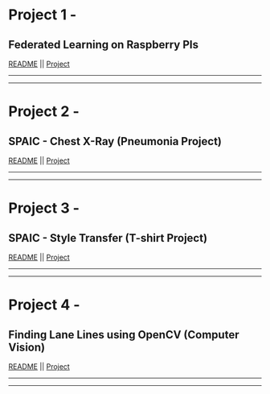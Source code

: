 # Project 1 - 
## Federated Learning on Raspberry PIs
[README](https://github.com/shashigharti/federated-learning-on-raspberry-pi/blob/master/README.md) ||
[Project](https://github.com/shashigharti/federated-learning-on-raspberry-pi)

<hr><hr>

# Project 2 -
## SPAIC - Chest X-Ray (Pneumonia Project)
[README](https://github.com/VAIBHAVPATEL97/SPAIC-Pneumonia-Project/blob/master/README.md) ||
[Project](https://github.com/VAIBHAVPATEL97/SPAIC-Pneumonia-Project)

<hr><hr>

# Project 3 - 
## SPAIC - Style Transfer (T-shirt Project)
[README](https://github.com/sankalpdayal5/SPAIC-Project-T-Shirt/blob/master/README.md) ||
[Project](https://github.com/sankalpdayal5/SPAIC-Project-T-Shirt)

<hr><hr>

# Project 4 - 
## Finding Lane Lines using OpenCV (Computer Vision)
[README](https://github.com/sankalpdayal5/Finding-Lane-Lines/blob/master/README.md) ||
[Project](https://github.com/sankalpdayal5/Finding-Lane-Lines)

<hr><hr>
